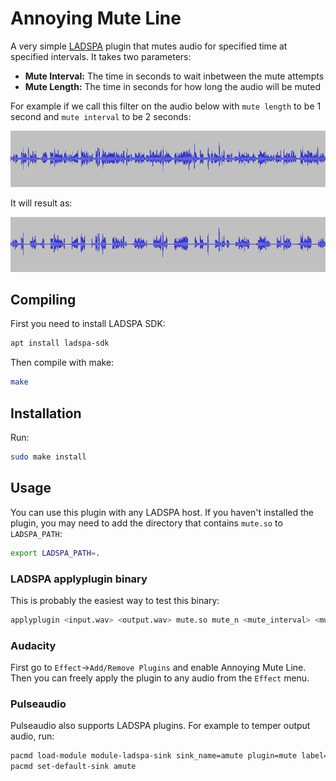 # Annoying Mute Line
A very simple [LADSPA](http://www.ladspa.org/) plugin that mutes audio for specified time at specified intervals. It takes two parameters:
- **Mute Interval:** The time in seconds to wait inbetween the mute attempts
- **Mute Length:** The time in seconds for how long the audio will be muted

For example if we call this filter on the audio below with `mute length` to be 1 second and `mute interval` to be 2 seconds:

![Before](images/before.png)

It will result as:

![After](images/after.png)

## Compiling 

First you need to install LADSPA SDK:

```sh
apt install ladspa-sdk
```

Then compile with make:

```sh
make
```

## Installation

Run:

```sh
sudo make install
```

## Usage

You can use this plugin with any LADSPA host. If you haven't installed the plugin, you may need to add the directory that contains `mute.so` to `LADSPA_PATH`:

```sh
export LADSPA_PATH=.
```

### LADSPA applyplugin binary

This is probably the easiest way to test this binary:

```sh
applyplugin <input.wav> <output.wav> mute.so mute_n <mute_interval> <mute_length>
```

### Audacity

First go to `Effect`->`Add/Remove Plugins` and enable Annoying Mute Line. Then you can freely apply the plugin to any audio from the `Effect` menu.

### Pulseaudio

Pulseaudio also supports LADSPA plugins. For example to temper output audio, run:

```sh
pacmd load-module module-ladspa-sink sink_name=amute plugin=mute label=mute_n control=<mute interval>,<mute length>
pacmd set-default-sink amute
```

